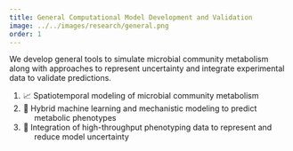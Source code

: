 ```yaml
---
title: General Computational Model Development and Validation
image: ../../images/research/general.png
order: 1
---
```

We develop general tools to simulate microbial community metabolism along with approaches to represent uncertainty and integrate experimental data to validate predictions.
<ol>
  <li style="position: relative; padding-left: 1.5em; text-indent: -1.4em;">
    <span>📈</span>
    Spatiotemporal modeling of microbial community metabolism
  </li>
  <li style="position: relative; padding-left: 1.5em; text-indent: -1.4em;">
    <span>🔗</span>
    Hybrid machine learning and mechanistic modeling to predict metabolic phenotypes
  </li>
  <li style="position: relative; padding-left: 1.5em; text-indent: -1.4em;">
    <span>🎯</span>
    Integration of high-throughput phenotyping data to represent and reduce model uncertainty
  </li>
</ol>
